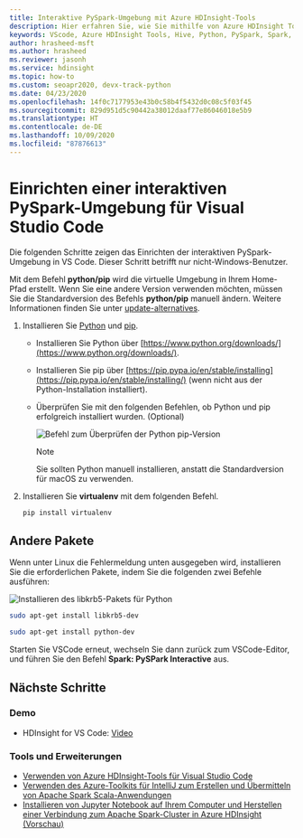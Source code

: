 ```yaml
---
title: Interaktive PySpark-Umgebung mit Azure HDInsight-Tools
description: Hier erfahren Sie, wie Sie mithilfe von Azure HDInsight Tools for Visual Studio Code Abfragen und Skripts erstellen und übermitteln.
keywords: VScode, Azure HDInsight Tools, Hive, Python, PySpark, Spark, HDInsight, Hadoop, LLAP, Interactive Hive, Interactive Query
author: hrasheed-msft
ms.author: hrasheed
ms.reviewer: jasonh
ms.service: hdinsight
ms.topic: how-to
ms.custom: seoapr2020, devx-track-python
ms.date: 04/23/2020
ms.openlocfilehash: 14f0c7177953e43b0c58b4f5432d0c08c5f03f45
ms.sourcegitcommit: 829d951d5c90442a38012daaf77e86046018e5b9
ms.translationtype: HT
ms.contentlocale: de-DE
ms.lasthandoff: 10/09/2020
ms.locfileid: "87876613"
---
```

# <a name="set-up-the-pyspark-interactive-environment-for-visual-studio-code"></a>Einrichten einer interaktiven PySpark-Umgebung für Visual Studio Code

Die folgenden Schritte zeigen das Einrichten der interaktiven PySpark-Umgebung in VS Code. Dieser Schritt betrifft nur nicht-Windows-Benutzer.

Mit dem Befehl **python/pip** wird die virtuelle Umgebung in Ihrem Home-Pfad erstellt. Wenn Sie eine andere Version verwenden möchten, müssen Sie die Standardversion des Befehls **python/pip** manuell ändern. Weitere Informationen finden Sie unter [update-alternatives](https://linux.die.net/man/8/update-alternatives).

1. Installieren Sie [Python](https://www.python.org/downloads/) und [pip](https://pip.pypa.io/en/stable/installing/).

   * Installieren Sie Python über [https://www.python.org/downloads/](https://www.python.org/downloads/). 
   * Installieren Sie pip über [https://pip.pypa.io/en/stable/installing](https://pip.pypa.io/en/stable/installing/) (wenn nicht aus der Python-Installation installiert).
   * Überprüfen Sie mit den folgenden Befehlen, ob Python und pip erfolgreich installiert wurden. (Optional)

        ![Befehl zum Überprüfen der Python pip-Version](./media/set-up-pyspark-interactive-environment/check-python-pip-version.png)

     > [!NOTE]
     > Sie sollten Python manuell installieren, anstatt die Standardversion für macOS zu verwenden.

2. Installieren Sie **virtualenv** mit dem folgenden Befehl.

   ```bash
   pip install virtualenv
   ```

## <a name="other-packages"></a>Andere Pakete

Wenn unter Linux die Fehlermeldung unten ausgegeben wird, installieren Sie die erforderlichen Pakete, indem Sie die folgenden zwei Befehle ausführen:

   ![Installieren des libkrb5-Pakets für Python](./media/set-up-pyspark-interactive-environment/install-libkrb5-package.png)

```bash
sudo apt-get install libkrb5-dev
```

```bash
sudo apt-get install python-dev
```

Starten Sie VSCode erneut, wechseln Sie dann zurück zum VSCode-Editor, und führen Sie den Befehl **Spark: PySPark Interactive** aus.

## <a name="next-steps"></a>Nächste Schritte

### <a name="demo"></a>Demo

* HDInsight for VS Code: [Video](https://go.microsoft.com/fwlink/?linkid=858706)

### <a name="tools-and-extensions"></a>Tools und Erweiterungen

* [Verwenden von Azure HDInsight-Tools für Visual Studio Code](hdinsight-for-vscode.md)
* [Verwenden des Azure-Toolkits für IntelliJ zum Erstellen und Übermitteln von Apache Spark Scala-Anwendungen](spark/apache-spark-intellij-tool-plugin.md)
* [Installieren von Jupyter Notebook auf Ihrem Computer und Herstellen einer Verbindung zum Apache Spark-Cluster in Azure HDInsight (Vorschau)](spark/apache-spark-jupyter-notebook-install-locally.md)
